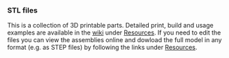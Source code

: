 ### STL files

This is a collection of 3D printable parts. 
Detailed print, build and usage examples are available in the [wiki](https://github.com/VIS4ROB-lab/mav_hardware/wiki) under [Resources](https://github.com/VIS4ROB-lab/mav_hardware/wiki/MAV-Hardware#resources).
If you need to edit the files you can view the assemblies online and dowload the full model in any format (e.g. as STEP files) by following the links under [Resources](https://github.com/VIS4ROB-lab/mav_hardware/wiki/MAV-Hardware#resources).
